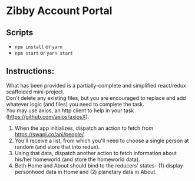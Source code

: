 # Zibby Account Portal

## Scripts
- `npm install` or `yarn`
- `npm start` or `yarn start`


## Instructions:
What has been provided is a partially-complete and simplified react/redux scaffolded mini-project. <br>
Don't delete any existing files, but you are encouraged to replace and add whatever logic (and files) you need to complete the task. <br>
You may use axios, an http client to help in your task (https://github.com/axios/axiosX).

1. When the app initializes, dispatch an action to fetch from https://swapi.co/api/people/.
2. You'll receive a list, from which you'll need to choose a single person at random (and store that into redux).
3. Using that data, dispatch another action to fetch information about his/her homeworld (and store the homeworld data).
4. Both Home and About should bind to the reducers' states- (1) display personhood data in Home and (2) planetary data in About.